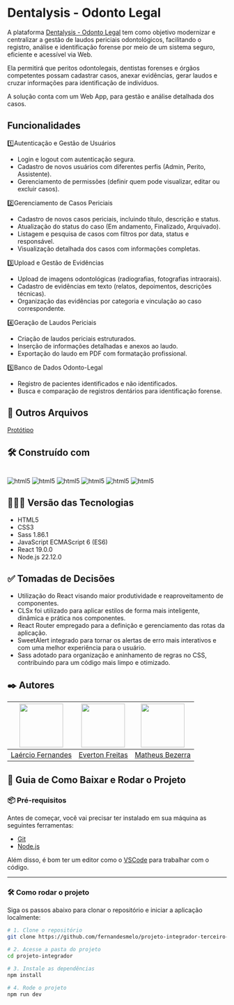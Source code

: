 # Dentalysis - Odonto Legal
A plataforma [Dentalysis - Odonto Legal](https://dentalysis.onrender.com/) tem como objetivo modernizar e centralizar a gestão de laudos periciais odontológicos, facilitando o
registro, análise e identificação forense por meio de um sistema seguro, eficiente e acessível via Web.

Ela permitirá que peritos odontolegais, dentistas forenses e órgãos competentes possam cadastrar casos, anexar
evidências, gerar laudos e cruzar informações para identificação de indivíduos.

A solução conta com um Web App, para gestão e análise detalhada dos casos.

## Funcionalidades 
1️⃣Autenticação e Gestão de Usuários
* Login e logout com autenticação segura.
* Cadastro de novos usuários com diferentes perfis (Admin, Perito, Assistente).
* Gerenciamento de permissões (definir quem pode visualizar, editar ou excluir casos).

2️⃣Gerenciamento de Casos Periciais
* Cadastro de novos casos periciais, incluindo título, descrição e status.
* Atualização do status do caso (Em andamento, Finalizado, Arquivado).
* Listagem e pesquisa de casos com filtros por data, status e responsável.
* Visualização detalhada dos casos com informações completas.
 
3️⃣Upload e Gestão de Evidências
* Upload de imagens odontológicas (radiografias, fotografias intraorais).
* Cadastro de evidências em texto (relatos, depoimentos, descrições técnicas).
* Organização das evidências por categoria e vinculação ao caso correspondente.
  
4️⃣Geração de Laudos Periciais
* Criação de laudos periciais estruturados.
* Inserção de informações detalhadas e anexos ao laudo.
* Exportação do laudo em PDF com formatação profissional.
  
5️⃣Banco de Dados Odonto-Legal
* Registro de pacientes identificados e não identificados.
* Busca e comparação de registros dentários para identificação forense.

## 📂 Outros Arquivos 

[Protótipo](https://www.figma.com/proto/iifSzpt3THieyOH52PHeMe/Alta-Fidelidade---Prot%C3%B3tipo-PI?node-id=64-38&p=f&t=wcpqAEhb9lO3mII8-0&scaling=scale-down&content-scaling=fixed&page-id=0%3A1&starting-point-node-id=64%3A38)

## 🛠️ Construído com

<div style="display: inline-block"><br/>
  <img align="center" alt="html5" src="https://img.shields.io/badge/HTML5-E34F26?style=for-the-badge&logo=html5&logoColor=white" /> 
  <img align="center" alt="html5" src="https://img.shields.io/badge/CSS3-1572B6?style=for-the-badge&logo=css3&logoColor=white" />
  <img align="center" alt="html5" src="https://img.shields.io/badge/Sass-CC6699?style=for-the-badge&logo=sass&logoColor=whitee" />
  <img align="center" alt="html5" src="https://img.shields.io/badge/JavaScript-F7DF1E?style=for-the-badge&logo=javascript&logoColor=black" />
  <img align="center" alt="html5" src="https://img.shields.io/badge/React-20232A?style=for-the-badge&logo=react&logoColor=61DAFB" />
  <img align="center" alt="html5" src="https://img.shields.io/badge/Node.js-43853D?style=for-the-badge&logo=node.js&logoColor=white" />
</div><br/>

## 👨🏽‍💻 Versão das Tecnologias

* HTML5
* CSS3
* Sass 1.86.1
* JavaScript ECMAScript 6 (ES6)
* React 19.0.0
* Node.js 22.12.0

## ✅ Tomadas de Decisões
* Utilização do React visando maior produtividade e reaproveitamento de componentes.
* CLSx foi utilizado para aplicar estilos de forma mais inteligente, dinâmica e prática nos componentes.
* React Router empregado para a definição e gerenciamento das rotas da aplicação.
* SweetAlert integrado para tornar os alertas de erro mais interativos e com uma melhor experiência para o usuário.
* Sass adotado para organização e aninhamento de regras no CSS, contribuindo para um código mais limpo e otimizado.

## ✒️ Autores

| <img src="https://github.com/fernandesmelo/carona-solidaria/assets/113717317/1d3daac1-3d6a-40d6-b755-09d583ce392f" width="100" height="100" /> | <img src="https://github.com/user-attachments/assets/82c3a928-18b1-4fba-95a5-b3988d7a2ee0" width="100" height="100" /> | <img src="https://github.com/user-attachments/assets/db9cc241-da0f-4df7-8f17-5a6baebdccab" width="100" height="100" /> |
|:-------------------------------------------------------:|:-------------------------------------------------------:|:-------------------------------------------------------:|
| [Laércio Fernandes](https://www.linkedin.com/in/laercio-fernandes/) | [Everton Freitas](https://www.linkedin.com/in/everton-freitas-a54a45300/) | [Matheus Bezerra](https://www.linkedin.com/in/matheus-bzrr/) | 

## 🚀 Guia de Como Baixar e Rodar o Projeto

### 📦 Pré-requisitos

Antes de começar, você vai precisar ter instalado em sua máquina as seguintes ferramentas:

- [Git](https://git-scm.com)
- [Node.js](https://nodejs.org)

Além disso, é bom ter um editor como o [VSCode](https://code.visualstudio.com/) para trabalhar com o código.

---

### 🛠️ Como rodar o projeto

Siga os passos abaixo para clonar o repositório e iniciar a aplicação localmente:

```bash
# 1. Clone o repositório
git clone https://github.com/fernandesmelo/projeto-integrador-terceiro-periodo.git

# 2. Acesse a pasta do projeto
cd projeto-integrador

# 3. Instale as dependências
npm install

# 4. Rode o projeto
npm run dev


